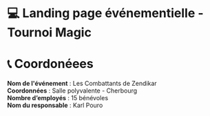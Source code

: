 # 💻 Landing page événementielle - Tournoi Magic

# 📞 Coordonéees 

**Nom de l'événement** : Les Combattants de Zendikar
<br>
**Coordonnées** : Salle polyvalente - Cherbourg
<br>
**Nombre d’employés** : 15 bénévoles
<br>
**Nom du responsable** : Karl Pouro
